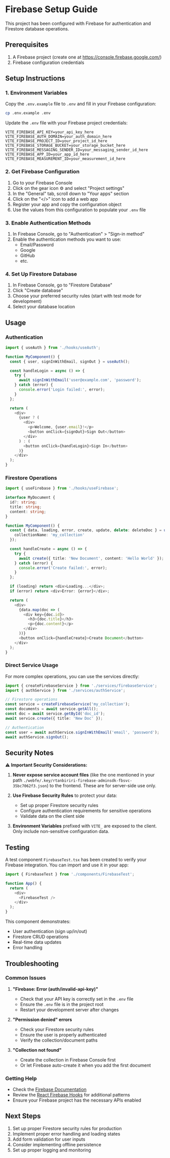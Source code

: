 # Firebase Setup Guide

This project has been configured with Firebase for authentication and Firestore database operations.

## Prerequisites

1. A Firebase project (create one at https://console.firebase.google.com/)
2. Firebase configuration credentials

## Setup Instructions

### 1. Environment Variables

Copy the `.env.example` file to `.env` and fill in your Firebase configuration:

```bash
cp .env.example .env
```

Update the `.env` file with your Firebase project credentials:

```env
VITE_FIREBASE_API_KEY=your_api_key_here
VITE_FIREBASE_AUTH_DOMAIN=your_auth_domain_here
VITE_FIREBASE_PROJECT_ID=your_project_id_here
VITE_FIREBASE_STORAGE_BUCKET=your_storage_bucket_here
VITE_FIREBASE_MESSAGING_SENDER_ID=your_messaging_sender_id_here
VITE_FIREBASE_APP_ID=your_app_id_here
VITE_FIREBASE_MEASUREMENT_ID=your_measurement_id_here
```

### 2. Get Firebase Configuration

1. Go to your Firebase Console
2. Click on the gear icon ⚙️ and select "Project settings"
3. In the "General" tab, scroll down to "Your apps" section
4. Click on the "</>" icon to add a web app
5. Register your app and copy the configuration object
6. Use the values from this configuration to populate your `.env` file

### 3. Enable Authentication Methods

1. In Firebase Console, go to "Authentication" > "Sign-in method"
2. Enable the authentication methods you want to use:
   - Email/Password
   - Google
   - GitHub
   - etc.

### 4. Set Up Firestore Database

1. In Firebase Console, go to "Firestore Database"
2. Click "Create database"
3. Choose your preferred security rules (start with test mode for development)
4. Select your database location

## Usage

### Authentication

```typescript
import { useAuth } from './hooks/useAuth';

function MyComponent() {
  const { user, signInWithEmail, signOut } = useAuth();

  const handleLogin = async () => {
    try {
      await signInWithEmail('user@example.com', 'password');
    } catch (error) {
      console.error('Login failed:', error);
    }
  };

  return (
    <div>
      {user ? (
        <div>
          <p>Welcome, {user.email}!</p>
          <button onClick={signOut}>Sign Out</button>
        </div>
      ) : (
        <button onClick={handleLogin}>Sign In</button>
      )}
    </div>
  );
}
```

### Firestore Operations

```typescript
import { useFirebase } from './hooks/useFirebase';

interface MyDocument {
  id?: string;
  title: string;
  content: string;
}

function MyComponent() {
  const { data, loading, error, create, update, delete: deleteDoc } = useFirebase<MyDocument>({
    collectionName: 'my_collection'
  });

  const handleCreate = async () => {
    try {
      await create({ title: 'New Document', content: 'Hello World' });
    } catch (error) {
      console.error('Create failed:', error);
    }
  };

  if (loading) return <div>Loading...</div>;
  if (error) return <div>Error: {error}</div>;

  return (
    <div>
      {data.map(doc => (
        <div key={doc.id}>
          <h3>{doc.title}</h3>
          <p>{doc.content}</p>
        </div>
      ))}
      <button onClick={handleCreate}>Create Document</button>
    </div>
  );
}
```

### Direct Service Usage

For more complex operations, you can use the services directly:

```typescript
import { createFirebaseService } from './services/firebaseService';
import { authService } from './services/authService';

// Firestore operations
const service = createFirebaseService('my_collection');
const documents = await service.getAll();
const doc = await service.getById('doc_id');
await service.create({ title: 'New Doc' });

// Authentication
const user = await authService.signInWithEmail('email', 'password');
await authService.signOut();
```

## Security Notes

⚠️ **Important Security Considerations:**

1. **Never expose service account files** (like the one mentioned in your path `./webfe/.key/rtanbiriri-firebase-adminsdk-fbsvc-35bc7062f3.json`) to the frontend. These are for server-side use only.

2. **Use Firebase Security Rules** to protect your data:
   - Set up proper Firestore security rules
   - Configure authentication requirements for sensitive operations
   - Validate data on the client side

3. **Environment Variables** prefixed with `VITE_` are exposed to the client. Only include non-sensitive configuration data.

## Testing

A test component `FirebaseTest.tsx` has been created to verify your Firebase integration. You can import and use it in your app:

```typescript
import { FirebaseTest } from './components/FirebaseTest';

function App() {
  return (
    <div>
      <FirebaseTest />
    </div>
  );
}
```

This component demonstrates:
- User authentication (sign up/in/out)
- Firestore CRUD operations
- Real-time data updates
- Error handling

## Troubleshooting

### Common Issues

1. **"Firebase: Error (auth/invalid-api-key)"**
   - Check that your API key is correctly set in the `.env` file
   - Ensure the `.env` file is in the project root
   - Restart your development server after changes

2. **"Permission denied" errors**
   - Check your Firestore security rules
   - Ensure the user is properly authenticated
   - Verify the collection/document paths

3. **"Collection not found"**
   - Create the collection in Firebase Console first
   - Or let Firebase auto-create it when you add the first document

### Getting Help

- Check the [Firebase Documentation](https://firebase.google.com/docs)
- Review the [React Firebase Hooks](https://github.com/CSFrequency/react-firebase-hooks) for additional patterns
- Ensure your Firebase project has the necessary APIs enabled

## Next Steps

1. Set up proper Firestore security rules for production
2. Implement proper error handling and loading states
3. Add form validation for user inputs
4. Consider implementing offline persistence
5. Set up proper logging and monitoring
